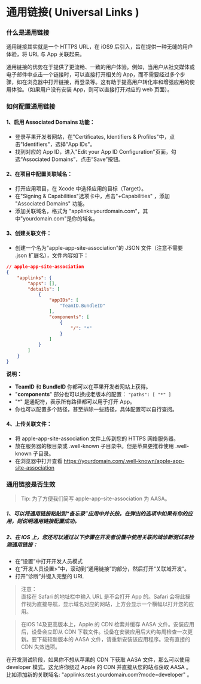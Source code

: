 # 通用链接( Universal Links )

### 什么是通用链接

通用链接其实就是一个 HTTPS URL，在 iOS9 后引入，旨在提供一种无缝的用户体验，将 URL 与 App 关联起来。  

通用链接的优势在于提供了更流畅、一致的用户体验。例如，当用户从社交媒体或电子邮件中点击一个链接时，可以直接打开相关的 App，而不需要经过多个步骤，如在浏览器中打开链接，再登录等。这有助于提高用户转化率和增强应用的使用体验。（如果用户没有安装 App，则可以直接打开对应的 web 页面）。



### 如何配置通用链接

#### 1、启用 Associated Domains 功能：
- 登录苹果开发者网站，在"Certificates, Identifiers & Profiles"中，点击"Identifiers"，选择"App IDs"。
- 找到对应的 App ID，进入"Edit your App ID Configuration"页面，勾选“Associated Domains”，点击“Save”按钮。

#### 2、在项目中配置关联域名：
- 打开应用项目，在 Xcode 中选择应用的目标（Target）。
- 在"Signing & Capabilities"选项卡中，点击"+Capabilities" ，添加 "Associated Domains" 功能。
- 添加关联域名，格式为 "applinks:yourdomain.com"，其中"yourdomain.com"是你的域名。
  
#### 3、创建关联文件：
- 创建一个名为"apple-app-site-association"的 JSON 文件（注意不需要 .json 扩展名），文件内容如下：
```json
// apple-app-site-association
{
    "applinks": {
        "apps": [],
        "details": [
            {
                "appIDs": [
                    "TeamID.BundleID"
                ],
                "components": [
                    {
                        "/": "*"
                    }
                ]
            }
        ]
    }
}
```
**说明：**
- **TeamID** 和 **BundleID** 你都可以在苹果开发者网站上获得。
- "**components**" 部分也可以换成老版本的配置： `"paths": [ "*" ]`
- "*" 是通配符，表示所有路径都可以用于打开 App。
- 你也可以配置多个路径，甚至排除一些路径，具体配置可以自行查阅。

#### 4、上传关联文件：

- 将 apple-app-site-association 文件上传到您的 HTTPS 网络服务器。
- 放在服务器的根目录或 .well-known 子目录中。但是苹果更推荐使用 .well-known 子目录。
- 在浏览器中打开查看 <https://yourdomain.com/.well-known/apple-app-site-association> 



### 通用链接是否生效
> Tip: 为了方便我们简写 apple-app-site-association 为 AASA。

##### 1、可以将通用链接粘贴到“备忘录”应用中并长按。在弹出的选项中如果有你的应用，则说明通用链接配置成功。


##### 2、在 iOS 上，您还可以通过以下步骤在开发者设置中使用关联的域诊断测试来检测通用链接：

- 在“设置”中打开开发人员模式
- 在“开发人员设置>”中，滚动到“通用链接”的部分，然后打开“关联域开发”。
- 打开“诊断”并键入完整的 URL

> 注意：  
> 直接在 Safari 的地址栏中输入 URL 是不会打开 App 的。Safari 会将此操作视为直接导航，显示域名对应的网站，上方会显示一个横幅以打开您的应用。


> 在iOS 14及更高版本上，Apple 的 CDN 检索并缓存 AASA 文件。安装应用后，设备会立即从 CDN 下载文件。设备在安装应用后大约每周检查一次更新。要下载较新版本的 AASA 文件，请重新安装该应用程序。没有直接的 CDN 失效选项。

在开发测试阶段，如果你不想从苹果的 CDN 下获取 AASA 文件，那么可以使用 developer 模式。这允许你绕过 Apple 的 CDN 并直接从您的站点获取 AASA 。  
比如添加新的关联域名: "applinks:test.yourdomain.com?mode=developer" 。



